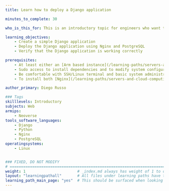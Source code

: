 ```yaml
---
title: Learn how to deploy a Django application

minutes_to_complete: 30

who_is_this_for: This is an introductory topic for engineers who want to deploy a Django based application on Arm machines.

learning_objectives:
    - Create a simple Django application
    - Deploy the Django application using Nginx and PostgreSQL
    - Verify that the Django application is working correctly

prerequisites:
    - At least either an [Arm based instance](/learning-paths/servers-and-cloud-computing/csp/) from a cloud service provider, on-premises Arm server, or a Linux virtual machine on your Arm device.
    - Sudo access to install dependencies and to modify system configuration files.
    - Be comfortable with SSH/Linux terminal and basic system administration tasks.
    - To install both [Nginx](/learning-paths/servers-and-cloud-computing/nginx/) and [PostgreSQL](/learning-paths/servers-and-cloud-computing/postgresql/)

author_primary: Diego Russo

### Tags
skilllevels: Introductory
subjects: Web
armips:
    - Neoverse
tools_software_languages:
    - Django
    - Python
    - Nginx
    - PostgreSQL
operatingsystems:
    - Linux


### FIXED, DO NOT MODIFY
# ================================================================================
weight: 1                       # _index.md always has weight of 1 to order correctly
layout: "learningpathall"       # All files under learning paths have this same wrapper
learning_path_main_page: "yes"  # This should be surfaced when looking for related content. Only set for _index.md of learning path content.
---
```

